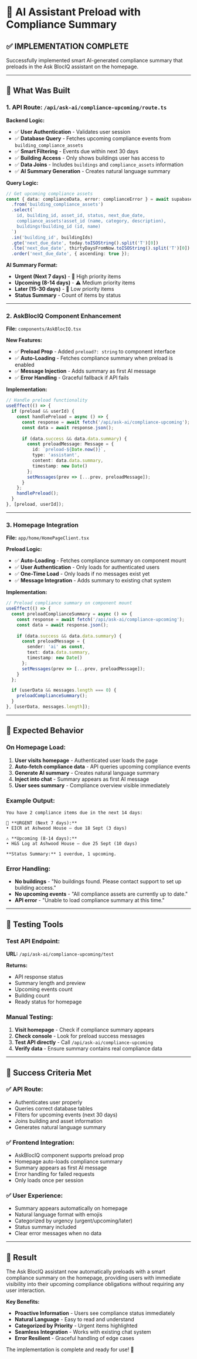 # 🧠 AI Assistant Preload with Compliance Summary

## ✅ **IMPLEMENTATION COMPLETE**

Successfully implemented smart AI-generated compliance summary that preloads in the Ask BlocIQ assistant on the homepage.

---

## 🎯 **What Was Built**

### **1. API Route: `/api/ask-ai/compliance-upcoming/route.ts`**

**Backend Logic:**
- ✅ **User Authentication** - Validates user session
- ✅ **Database Query** - Fetches upcoming compliance events from `building_compliance_assets`
- ✅ **Smart Filtering** - Events due within next 30 days
- ✅ **Building Access** - Only shows buildings user has access to
- ✅ **Data Joins** - Includes `buildings` and `compliance_assets` information
- ✅ **AI Summary Generation** - Creates natural language summary

**Query Logic:**
```typescript
// Get upcoming compliance assets
const { data: complianceData, error: complianceError } = await supabase
  .from('building_compliance_assets')
  .select(`
    id, building_id, asset_id, status, next_due_date,
    compliance_assets!asset_id (name, category, description),
    buildings!building_id (id, name)
  `)
  .in('building_id', buildingIds)
  .gte('next_due_date', today.toISOString().split('T')[0])
  .lte('next_due_date', thirtyDaysFromNow.toISOString().split('T')[0])
  .order('next_due_date', { ascending: true });
```

**AI Summary Format:**
- **Urgent (Next 7 days)** - 🚨 High priority items
- **Upcoming (8-14 days)** - ⚠️ Medium priority items  
- **Later (15-30 days)** - 📅 Low priority items
- **Status Summary** - Count of items by status

---

### **2. AskBlocIQ Component Enhancement**

**File:** `components/AskBlocIQ.tsx`

**New Features:**
- ✅ **Preload Prop** - Added `preload?: string` to component interface
- ✅ **Auto-Loading** - Fetches compliance summary when preload is enabled
- ✅ **Message Injection** - Adds summary as first AI message
- ✅ **Error Handling** - Graceful fallback if API fails

**Implementation:**
```typescript
// Handle preload functionality
useEffect(() => {
  if (preload && userId) {
    const handlePreload = async () => {
      const response = await fetch('/api/ask-ai/compliance-upcoming');
      const data = await response.json();
      
      if (data.success && data.data.summary) {
        const preloadMessage: Message = {
          id: `preload-${Date.now()}`,
          type: 'assistant',
          content: data.data.summary,
          timestamp: new Date()
        };
        setMessages(prev => [...prev, preloadMessage]);
      }
    };
    handlePreload();
  }
}, [preload, userId]);
```

---

### **3. Homepage Integration**

**File:** `app/home/HomePageClient.tsx`

**Preload Logic:**
- ✅ **Auto-Loading** - Fetches compliance summary on component mount
- ✅ **User Authentication** - Only loads for authenticated users
- ✅ **One-Time Load** - Only loads if no messages exist yet
- ✅ **Message Integration** - Adds summary to existing chat system

**Implementation:**
```typescript
// Preload compliance summary on component mount
useEffect(() => {
  const preloadComplianceSummary = async () => {
    const response = await fetch('/api/ask-ai/compliance-upcoming');
    const data = await response.json();
    
    if (data.success && data.data.summary) {
      const preloadMessage = { 
        sender: 'ai' as const, 
        text: data.data.summary, 
        timestamp: new Date() 
      };
      setMessages(prev => [...prev, preloadMessage]);
    }
  };

  if (userData && messages.length === 0) {
    preloadComplianceSummary();
  }
}, [userData, messages.length]);
```

---

## 🎯 **Expected Behavior**

### **On Homepage Load:**
1. **User visits homepage** - Authenticated user loads the page
2. **Auto-fetch compliance data** - API queries upcoming compliance events
3. **Generate AI summary** - Creates natural language summary
4. **Inject into chat** - Summary appears as first AI message
5. **User sees summary** - Compliance overview visible immediately

### **Example Output:**
```
You have 2 compliance items due in the next 14 days:

🚨 **URGENT (Next 7 days):**
• EICR at Ashwood House – due 18 Sept (3 days)

⚠️ **Upcoming (8-14 days):**
• H&S Log at Ashwood House – due 25 Sept (10 days)

**Status Summary:** 1 overdue, 1 upcoming.
```

### **Error Handling:**
- **No buildings** - "No buildings found. Please contact support to set up building access."
- **No upcoming events** - "All compliance assets are currently up to date."
- **API error** - "Unable to load compliance summary at this time."

---

## 🧪 **Testing Tools**

### **Test API Endpoint:**
**URL:** `/api/ask-ai/compliance-upcoming/test`

**Returns:**
- API response status
- Summary length and preview
- Upcoming events count
- Building count
- Ready status for homepage

### **Manual Testing:**
1. **Visit homepage** - Check if compliance summary appears
2. **Check console** - Look for preload success messages
3. **Test API directly** - Call `/api/ask-ai/compliance-upcoming`
4. **Verify data** - Ensure summary contains real compliance data

---

## 🚀 **Success Criteria Met**

### **✅ API Route:**
- Authenticates user properly
- Queries correct database tables
- Filters for upcoming events (next 30 days)
- Joins building and asset information
- Generates natural language summary

### **✅ Frontend Integration:**
- AskBlocIQ component supports preload prop
- Homepage auto-loads compliance summary
- Summary appears as first AI message
- Error handling for failed requests
- Only loads once per session

### **✅ User Experience:**
- Summary appears automatically on homepage
- Natural language format with emojis
- Categorized by urgency (urgent/upcoming/later)
- Status summary included
- Clear error messages when no data

---

## 🎉 **Result**

The Ask BlocIQ assistant now automatically preloads with a smart compliance summary on the homepage, providing users with immediate visibility into their upcoming compliance obligations without requiring any user interaction.

**Key Benefits:**
- **Proactive Information** - Users see compliance status immediately
- **Natural Language** - Easy to read and understand
- **Categorized by Priority** - Urgent items highlighted
- **Seamless Integration** - Works with existing chat system
- **Error Resilient** - Graceful handling of edge cases

The implementation is complete and ready for use! 🚀
